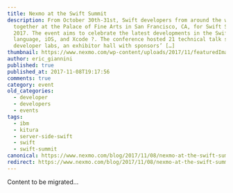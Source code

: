 ```yaml
---
title: Nexmo at the Swift Summit
description: From October 30th-31st, Swift developers from around the world came
  together at the Palace of Fine Arts in San Francisco, CA, for Swift Summit
  2017. The event aims to celebrate the latest developments in the Swift
  language, iOS, and Xcode ?. The conference hosted 21 technical talk sessions,
  developer labs, an exhibitor hall with sponsors’ […]
thumbnail: https://www.nexmo.com/wp-content/uploads/2017/11/featuredImageNexmoAtSwiftSummit.jpg
author: eric_giannini
published: true
published_at: 2017-11-08T19:17:56
comments: true
category: event
old_categories:
  - developer
  - developers
  - events
tags:
  - ibm
  - kitura
  - server-side-swift
  - swift
  - swift-summit
canonical: https://www.nexmo.com/blog/2017/11/08/nexmo-at-the-swift-summit-dr
redirect: https://www.nexmo.com/blog/2017/11/08/nexmo-at-the-swift-summit-dr
---
```

Content to be migrated...